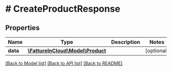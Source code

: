 # # CreateProductResponse

## Properties

Name | Type | Description | Notes
------------ | ------------- | ------------- | -------------
**data** | [**\FattureInCloud\Model\Product**](Product.md) |  | [optional]

[[Back to Model list]](../../README.md#models) [[Back to API list]](../../README.md#endpoints) [[Back to README]](../../README.md)
